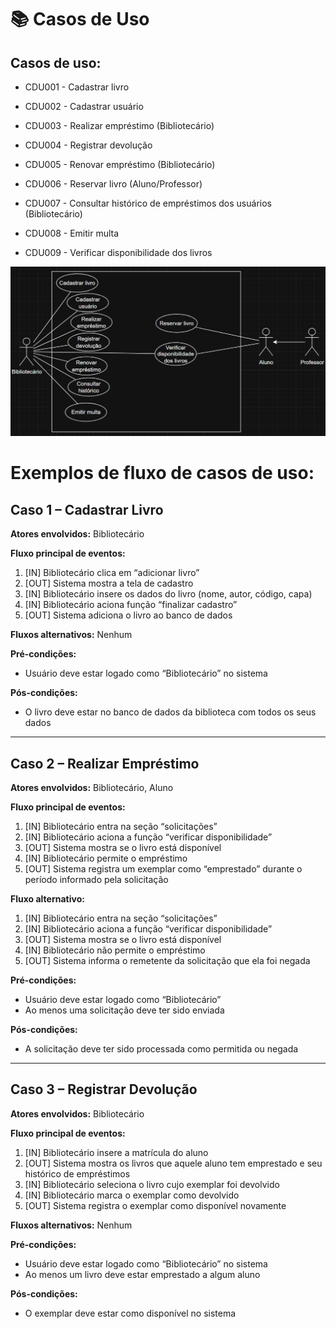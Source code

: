 # 📚 Casos de Uso

## Casos de uso:

- CDU001 - Cadastrar livro

- CDU002 - Cadastrar usuário

- CDU003 - Realizar empréstimo (Bibliotecário)

- CDU004 - Registrar devolução

- CDU005 - Renovar empréstimo (Bibliotecário)

- CDU006 - Reservar livro (Aluno/Professor)

- CDU007 - Consultar histórico de empréstimos dos usuários (Bibliotecário)

- CDU008 - Emitir multa

- CDU009 - Verificar disponibilidade dos livros

![Diagrama de Casos de Uso](imagens/diagrama-casos-uso.png)

# Exemplos de fluxo de casos de uso:

## Caso 1 – Cadastrar Livro
**Atores envolvidos:** Bibliotecário  

**Fluxo principal de eventos:**
1. [IN] Bibliotecário clica em “adicionar livro”  
2. [OUT] Sistema mostra a tela de cadastro  
3. [IN] Bibliotecário insere os dados do livro (nome, autor, código, capa)  
4. [IN] Bibliotecário aciona função “finalizar cadastro”  
5. [OUT] Sistema adiciona o livro ao banco de dados  

**Fluxos alternativos:** Nenhum  

**Pré-condições:**  
- Usuário deve estar logado como “Bibliotecário” no sistema  

**Pós-condições:**  
- O livro deve estar no banco de dados da biblioteca com todos os seus dados  

---

## Caso 2 – Realizar Empréstimo
**Atores envolvidos:** Bibliotecário, Aluno  

**Fluxo principal de eventos:**
1. [IN] Bibliotecário entra na seção “solicitações”  
2. [IN] Bibliotecário aciona a função “verificar disponibilidade”  
3. [OUT] Sistema mostra se o livro está disponível  
4. [IN] Bibliotecário permite o empréstimo  
5. [OUT] Sistema registra um exemplar como “emprestado” durante o período informado pela solicitação  

**Fluxo alternativo:**
1. [IN] Bibliotecário entra na seção “solicitações”  
2. [IN] Bibliotecário aciona a função “verificar disponibilidade”  
3. [OUT] Sistema mostra se o livro está disponível  
4. [IN] Bibliotecário não permite o empréstimo  
5. [OUT] Sistema informa o remetente da solicitação que ela foi negada  

**Pré-condições:**  
- Usuário deve estar logado como “Bibliotecário”  
- Ao menos uma solicitação deve ter sido enviada  

**Pós-condições:**  
- A solicitação deve ter sido processada como permitida ou negada  

---

## Caso 3 – Registrar Devolução
**Atores envolvidos:** Bibliotecário  

**Fluxo principal de eventos:**
1. [IN] Bibliotecário insere a matrícula do aluno  
2. [OUT] Sistema mostra os livros que aquele aluno tem emprestado e seu histórico de empréstimos  
3. [IN] Bibliotecário seleciona o livro cujo exemplar foi devolvido  
4. [IN] Bibliotecário marca o exemplar como devolvido  
5. [OUT] Sistema registra o exemplar como disponível novamente  

**Fluxos alternativos:** Nenhum  

**Pré-condições:**  
- Usuário deve estar logado como “Bibliotecário” no sistema  
- Ao menos um livro deve estar emprestado a algum aluno  

**Pós-condições:**  
- O exemplar deve estar como disponível no sistema  
